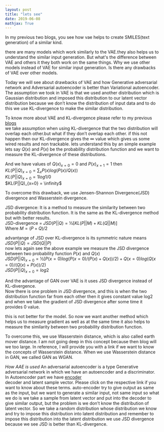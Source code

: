 ```yaml
---
layout: post
title: "lets see"
date: 2019-06-08
mathjax: True
---
```


In my previous two blogs, you see how vae helps to create SMILES(text generation) of a similar kind.<br/>

there are many models which work similarly to the VAE.they also helps us to understand the similar input generation. But what's the difference between VAE and others it they both work on the same things.
Why we use other models instead of VAE for similar input generation. Is there any drawbacks of VAE over other models. <br/>

Today we will see about drawbacks of VAE and how Generative adversarial network and Adversarial autoencoder is better than Variational autoencoder.
The assumption we took in VAE is that we used another distribution which is Gaussian distribution and imposed this distribution to our latent vector distribution because we don’t know the distribution of input data
and to do this we use KL-divergence to make the similar distribution.<br/>

To know more about VAE and KL-divergence please refer to my previous <a href="https://shiva1515.github.io/2019/06/04/All-you-need-to-know-about-Vae-(Part-1).html" target="_blank">blogs</a><br/>
we take assumption when using KL-divergence that the two distribution will overlap each other.but what if they don’t overlap each other.
if this not happen then our KL-divergence gives the $\infty$ value which gives us some wired results and non trackable. lets understand this by an simple example
lets say $Q(x)$ and $P(x)$ be the probability distribution function and we want to measure the KL-divergence of these distributions.<br/>

And we have values of $Q(x)_{x=0} = 0$ and $P(x)_{x=1} = 1$ then <br/>
$KL(P||Q)_{x=0}  = \sum_x P(x)log(P(x)/Q(x))$<br/>
$KL(P||Q)_{x=0} = 1log1/0$<br/>
$KL(P||Q)_{x=0} = \infinity$<br/>

To overcome this drawback, we use Jensen-Shannon Divergence(JSD) divergence and Wasserstein divergence.

JSD divergence: It is a method to measure the similarity between two probability distribution function. 
It is the same as the KL-divergence method but with better results.<br/>
JSD-divergence = $JSD(P||Q) = ½[KL(P||M) + KL(Q||M)]$<br/>
Where $M = (P + Q)/2$<br/>

advantange of JSD over KL-divergence is its symmetric nature means $JSD(P||Q) = JSD(Q||P)$<br/>
now lets again see the above example we measure the JSD divergence between two probability function $P(x)$ and $Q(x)$ <br/>
$JSD(P||Q)_{x=0} = ½[P(x=0)log(P(x=0)/(P(x) + Q(x))/2)  + Q(x=0)log(Q(x=0)/(Q(x) + P(x))/2)$<br/>
$JSD(P||Q)_{x=0} = log2$<br/>

And the advantage of GAN over VAE is it uses JSD divergence instead of KL-divergence.<br/>
Now there is one problem in JSD divergence, and  this is when the two distribution function far from each other then it gives constant value log2 and when we take the gradient of JSD divergence after some time it provides 0 value.<br/>

this is not better for the model. So now we want another method which helps us to measure gradient as well as at the same time it also helps to measure the similarity between two probability distribution function.<br/>

To overcome this, we use Wasserstein distance, which is also called earth mover distance.
I am not going deep in this concept because then blog will we too large. In reference, I will provide you with a link if we want to know the concepts of Wasserstein distance.
When we use Wasserstein distance in GAN, we called GAN as WGAN.<br/>

*How AAE is used*
An adversarial autoencoder is a type Generative adversarial network in which we have an autoencoder and a discriminator.<br/>
In Autoencoder part we have <a href="https://shiva1515.github.io/2019/06/04/All-you-need-to-know-about-Vae-(Part-1).html#encoder" target="_blank">encoder</a><br /> decoder and latent sample vector. Please click on the respective link if you want to know about these terms.
auto-encoder try to give output as same as the input, but we want to generate a similar input, not same input so what we do is we take a sample from latent vector and put into the decoder to give similar output, but the problem is we don’t know the distribution of latent vector.
So we take a random distribution whose distribution we know and try to impose this distribution into latent distribution and remember to impose this distribution into the latent distribution we use JSD divergence because we see JSD is better than KL-divergence.




